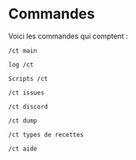 # Commandes

Voici les commandes qui comptent :
```
/ct main
```
```
log /ct
```
```
Scripts /ct
```
```
/ct issues
```
```
/ct discord
```
```
/ct dump
```
```
/ct types de recettes
```
```
/ct aide
```